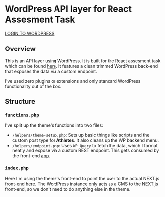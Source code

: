 # WordPress API layer for React Assesment Task

[LOGIN TO WORDPRESS](https://course-studio-3849f9.ingress-daribow.easywp.com/admin)

## Overview
This is an API layer using WordPress. It is built for the React assesment task which can be found [here](https://github.com/SebastianOpperman/course-studio-app). It features a clean trimmed WordPress back-end that exposes the data via a custom endpoint. 

I've used zero plugins or extensions and only standard WordPress functionality out of the box.

## Structure

### `functions.php`
I've split up the theme's functions into two files:
- `/helpers/theme-setup.php`: Sets up basic things like scripts and the custom post type for **Athletes**. It also cleans up the WP backend menu.
- `/helpers/endpoint.php`: Uses `WP_Query` to fetch the data, which I format neatly and expose via a custom REST endpoint. This gets consumed by the front-end [app](https://github.com/SebastianOpperman/course-studio-app).

### `index.php`
Here I'm using the theme's front-end to point the user to the actual NEXT.js front-end [here](https://github.com/SebastianOpperman/course-studio-app). The WordPress instance only acts as a CMS to the NEXT.js front-end, so we don't need to do anything else in the theme.